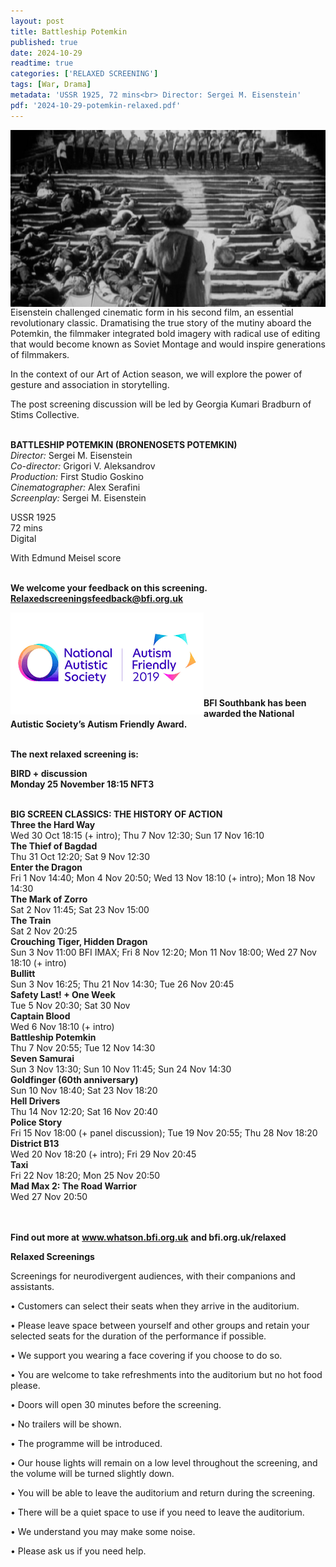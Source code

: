 ```yaml
---
layout: post
title: Battleship Potemkin
published: true
date: 2024-10-29
readtime: true
categories: ['RELAXED SCREENING']
tags: [War, Drama]
metadata: 'USSR 1925, 72 mins<br> Director: Sergei M. Eisenstein'
pdf: '2024-10-29-potemkin-relaxed.pdf'
---
```


<img style="float: left;" src="/img/battleship-potemkin-02.jpeg"><br><br><br><br><br><br><br><br><br>


Eisenstein challenged cinematic form in his second film, an essential revolutionary classic. Dramatising the true story of the mutiny aboard the Potemkin, the filmmaker integrated bold imagery with radical use of editing that would become known as Soviet Montage and would inspire generations of filmmakers. 

In the context of our Art of Action season, we will explore the power of gesture and association in storytelling.

The post screening discussion will be led by Georgia Kumari Bradburn of Stims Collective.
<br><br>

**BATTLESHIP POTEMKIN (BRONENOSETS POTEMKIN)**  
_Director:_ Sergei M. Eisenstein  
_Co-director:_ Grigori V. Aleksandrov  
_Production:_ First Studio Goskino  
_Cinematographer:_ Alex Serafini  
_Screenplay:_ Sergei M. Eisenstein  

USSR 1925  
72 mins  
Digital  

With Edmund Meisel score
<br><br>

**We welcome your feedback on this screening. Relaxedscreeningsfeedback@bfi.org.uk**


<img style="float: left;" src="/img/autistic_society.png"><br><br><br><br><br><br><br><br>
**BFI Southbank has been awarded the National Autistic Society’s Autism Friendly Award.**
<br> <br>


**The next relaxed screening is:**<br> 

**BIRD + discussion**  
**Monday 25 November 18:15 NFT3**    
<br>

**BIG SCREEN CLASSICS: THE HISTORY OF ACTION**<br>
**Three the Hard Way**<br> 
Wed 30 Oct 18:15 (+ intro); Thu 7 Nov 12:30; Sun 17 Nov 16:10<br>
**The Thief of Bagdad**<br>
Thu 31 Oct 12:20; Sat 9 Nov 12:30<br>
**Enter the Dragon**<br> 
Fri 1 Nov 14:40; Mon 4 Nov 20:50; Wed 13 Nov 18:10 (+ intro); Mon 18 Nov 14:30<br>
**The Mark of Zorro**<br> 
Sat 2 Nov 11:45; Sat 23 Nov 15:00<br>
**The Train**<br> 
Sat 2 Nov 20:25<br>
**Crouching Tiger, Hidden Dragon**<br> 
Sun 3 Nov 11:00 BFI IMAX; Fri 8 Nov 12:20; Mon 11 Nov 18:00; Wed 27 Nov 18:10 (+ intro)<br>
**Bullitt**<br> 
Sun 3 Nov 16:25; Thu 21 Nov 14:30; Tue 26 Nov 20:45<br>
**Safety Last! + One Week**<br>
Tue 5 Nov 20:30; Sat 30 Nov<br>
**Captain Blood**<br> 
Wed 6 Nov 18:10 (+ intro)<br>
**Battleship Potemkin**<br> 
Thu 7 Nov 20:55; Tue 12 Nov 14:30<br>
**Seven Samurai**<br> 
Sun 3 Nov 13:30; Sun 10 Nov 11:45; Sun 24 Nov 14:30<br>
**Goldfinger (60th anniversary)**<br> 
Sun 10 Nov 18:40; Sat 23 Nov 18:20<br>
**Hell Drivers**<br> 
Thu 14 Nov 12:20; Sat 16 Nov 20:40<br>
**Police Story**<br> 
Fri 15 Nov 18:00 (+ panel discussion); Tue 19 Nov 20:55; Thu 28 Nov 18:20<br>
**District B13**<br> 
Wed 20 Nov 18:20 (+ intro); Fri 29 Nov 20:45<br>
**Taxi**<br> 
Fri 22 Nov 18:20; Mon 25 Nov 20:50<br>
**Mad Max 2: The Road Warrior**<br>
Wed 27 Nov 20:50<br>
<br><br>

**Find out more at**
**www.whatson.bfi.org.uk**
**and bfi.org.uk/relaxed**
<br>

**Relaxed Screenings**

Screenings for neurodivergent audiences, with their companions and assistants.

• Customers can select their seats when they arrive in the auditorium. 

• Please leave space between yourself and other groups and retain your selected seats for the duration of the performance if possible.

• We support you wearing a face covering if you choose to do so.

• You are welcome to take refreshments into the auditorium but no hot food please.

• Doors will open 30 minutes before the screening.

• No trailers will be shown.

• The programme will be introduced.

• Our house lights will remain on a low level throughout the screening, and the volume will be turned slightly down.

• You will be able to leave the auditorium and return during the screening.

• There will be a quiet space to use if you need to leave the auditorium.

• We understand you may make some noise.

• Please ask us if you need help.
<br><br>

<!--stackedit_data:
eyJoaXN0b3J5IjpbMTg3NDA4MDYxLDczMDk5ODExNl19
-->
